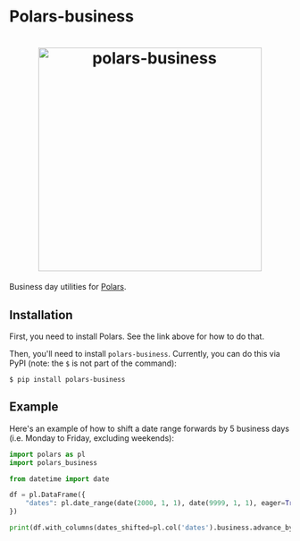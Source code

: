 # Polars-business

<h1 align="center">
	<img
		width="400"
		alt="polars-business"
		src="https://github.com/MarcoGorelli/polars-business/assets/33491632/a743c3bd-3653-4362-a6bf-0984b8873e20">
</h1>

Business day utilities for [Polars](https://www.pola.rs/).

Installation
------------

First, you need to install Polars. See the link above for how to do that.

Then, you'll need to install `polars-business`. Currently, you can do this via PyPI (note: the `$` is not part of the command):
```console
$ pip install polars-business
```

Example
-------

Here's an example of how to shift a date range forwards by 5 business days (i.e. Monday to Friday, excluding weekends):
```python
import polars as pl
import polars_business

from datetime import date

df = pl.DataFrame({
    "dates": pl.date_range(date(2000, 1, 1), date(9999, 1, 1), eager=True),
})

print(df.with_columns(dates_shifted=pl.col('dates').business.advance_by_days(n=5)))
```
